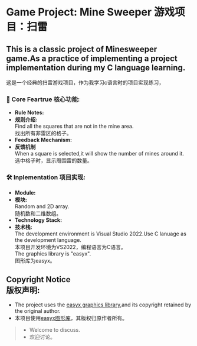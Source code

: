 # Game Project: Mine Sweeper 游戏项目：扫雷  
## This is a classic project of Minesweeper game.As a practice of implementing a project implementation during my C language learning.  
这是一个经典的扫雷游戏项目，作为我学习c语言时的项目实现练习，  
### 🌟 Core Feartrue 核心功能:  
- **Rule Notes:**  
- **规则介绍:**  
  Find all the squares that are not in the mine area.  
  找出所有非雷区的格子。  
- **Feedback Mechanism:**  
- **反馈机制**  
  When a square is selected,it will show the number of mines around it.  
  选中格子时，显示周围雷的数量。    
### 🛠️ Inplementation 项目实现:  
- **Module:**  
- **模块:**  
  Random and 2D array.  
  随机数和二维数组。  
- **Technology Stack:**  
- **技术栈:**  
  The development environment is Visual Studio 2022.Use C lanuage as the development language.  
  本项目开发环境为VS2022，编程语言为C语言。  
  The graphics library is "easyx".  
  图形库为easyx。  
## Copyright Notice<br>版权声明:  
- The project uses the [easyx graphics library](https://easyx.cn/),and its copyright retained by the original author.  
- 本项目使用[easyx图形库](https://easyx.cn/)，其版权归原作者所有。  
> - Welcome to discuss.  
> - 欢迎讨论。  
